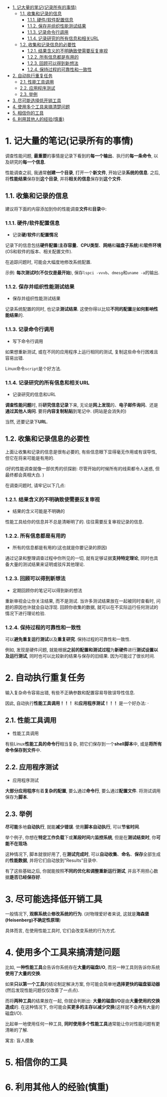 
<!-- @import "[TOC]" {cmd="toc" depthFrom=1 depthTo=6 orderedList=false} -->

<!-- code_chunk_output -->

- [1. 记大量的笔记(记录所有的事情)](#1-记大量的笔记记录所有的事情)
  - [1.1. 收集和记录的信息](#11-收集和记录的信息)
    - [1.1.1. 硬件/软件配置信息](#111-硬件软件配置信息)
    - [1.1.2. 保存并组织性能测试结果](#112-保存并组织性能测试结果)
    - [1.1.3. 记录命令行调用](#113-记录命令行调用)
    - [1.1.4. 记录研究的所有信息和相关URL](#114-记录研究的所有信息和相关url)
  - [1.2. 收集和记录信息的必要性](#12-收集和记录信息的必要性)
    - [1.2.1. 结果含义的不明确致使需要反复审视](#121-结果含义的不明确致使需要反复审视)
    - [1.2.2. 所有信息都是有用的](#122-所有信息都是有用的)
    - [1.2.3. 回顾可以得到新想法](#123-回顾可以得到新想法)
    - [1.2.4. 保持过程的可靠性和一致性](#124-保持过程的可靠性和一致性)
- [2. 自动执行重复任务](#2-自动执行重复任务)
  - [2.1. 性能工具调用](#21-性能工具调用)
  - [2.2. 应用程序测试](#22-应用程序测试)
  - [2.3. 举例](#23-举例)
- [3. 尽可能选择低开销工具](#3-尽可能选择低开销工具)
- [4. 使用多个工具来搞清楚问题](#4-使用多个工具来搞清楚问题)
- [5. 相信你的工具](#5-相信你的工具)
- [6. 利用其他人的经验(慎重)](#6-利用其他人的经验慎重)

<!-- /code_chunk_output -->

# 1. 记大量的笔记(记录所有的事情)

调查性能问题, **最重要**的事情是记录下看到的**每一个输出**、执行的**每一条命令**, 以及研究的**每一个信息**. 

性能调查之前, 我通常**创建一个目录**, 打开一个**新文件**, 开始记录**系统的信息**. 之后, 将**性能结果**保存到**这个目录**, 并将**相关的信息**保存到**这个文件**. 

## 1.1. 收集和记录的信息

建议将下面的内容添加到你的性能调查**文件**和**目录**中: 

### 1.1.1. 硬件/软件配置信息

* 记录**硬/软件**的**配置情况** 

记录下的信息包括**硬件配置**(**主存容量**、**CPU类型**、**网络**和**磁盘子系统**)和**软件环境**(OS和软件的版本、相关配置文件). 

在追踪问题时, 可能会大幅度地修改系统配置. 

示例: **每次测试时(不仅仅是最开始**), 保存`lspci -vvvb`、`dmesg`和`uname -a`的输出. 

### 1.1.2. 保存并组织性能测试结果

* 保存并组织性能测试结果

记录系统配置的同时, 也记录**测试结果**. 这使你得以比较**不同的配置**是**如何影响性能结果**的. 

### 1.1.3. 记录命令行调用

* 写下命令行调用

如果想重新测试, 或在不同的应用程序上运行相同的测试, 复制这些命令行困难且容易出错.

Linux命令`script`是个好方法.

### 1.1.4. 记录研究的所有信息和相关URL

* 记录研究的信息和URL

**调查性能问题**时, 将**研究信息记录**下来, 无论是**网上发现**的、**电子邮件询问**、还是**通过其他人询问**. 要将**内容复制粘贴**到笔记中. (网站是会消失的)

当然, 还要记录下**URL**. 

## 1.2. 收集和记录信息的必要性

上面让收集和记录的信息是很有必要的, 有些信息眼下显得毫无作用或有误导性, 但它在将来可能是有用的. 

(好的性能调查就像一部优秀的侦探剧: 尽管开始的时候所有的线索都令人迷惑, 但最终都会真相大白. )

在调查问题时, 请牢记以下几点: 

### 1.2.1. 结果含义的不明确致使需要反复审视

* 结果的含义可能是不明确的

性能工具给你的信息并不总是清晰明了的. 往往需要反复审视记录的信息. 

### 1.2.2. 所有信息都是有用的

* 所有的信息都是有用的(这也就是你要记录的原因)

通过记录和整理调查过程中你所见的一切, 就有足够证据**支持特定理论**, 同时也具备大量的测试结果来证明或驳斥其他理论. 

### 1.2.3. 回顾可以得到新想法

* 定期回顾你的笔记可以得到新的想法

重新审视会让你关注结果, 而不是测试. 当许多测试结果放在一起被同时查看时, 问题的原因也许就会自动浮现. 回顾你收集的数据, 就可以在不实际运行任何测试的情况下进行理论检验. 

### 1.2.4. 保持过程的可靠性和一致性

可以**避免重复运行测试**以及**重复研究**. 保持过程的可靠性和一致性.

例如, 发现是硬件问题, 就能根据**之前的配置和测试过程**为**新硬件**进行**测试设置以及运行测试**, 同时也可以比较新的结果与保存的旧结果. 因为可能过了很长时间. 

# 2. 自动执行重复任务

输入复杂命令容易出错, 有些不正确参数和配置容易导致误导性信息. 

因此, 自动执行**性能工具调用！！！** 和**应用程序测试！！！** 是一个好办法: ·

## 2.1. 性能工具调用

* 性能工具调用

有些Linux**性能工具的命令行**相当复杂, 把它们保存到一个**shell脚本**中, 或是**将所有命令保存到文件**中. 

## 2.2. 应用程序测试

* 应用程序测试

**大部分应用程序**有着**复杂的配置**, 要么通过**命令行**, 要么通过**配置文件**. 将测试调用保存为**脚本**. 

## 2.3. 举例

**尽可能**多地**自动执行**, 就能**减少错误**. 使用**脚本自动执行**, 可以**节省时间**. 

举个例子, 你想在**特定工作负载**下或**某段时间**内**监控系统**, 但是在**测试结束时**, 你**可能不在现场**. 

这种情况下, 脚本就很好用了, 在**测试完成时**, 可以**自动收集**、**命名**、**保存**全部生成的**性能数据**, 并将它们自动放到"Results"目录中. 

有了这些基础之后, 你就能按照**不同的优化和调整重新运行测试**, 并且不用担心数据**是否已经保存好**. 

# 3. 尽可能选择低开销工具

一般情况下, **观察系统**会**修改系统的行为**. (对物理爱好者来说, 这就是**海森堡(Heisenberg)不确定性原理**)

具体而言, 在使用性能工具时, 它们会改变系统的行为方式. 

# 4. 使用多个工具来搞清楚问题

比如, **一种性能工具**会告诉你系统存在**大量的磁盘I/O**, 而另一种工具则告诉你系统**使用了大量的交换**. 

如果**只以第一个工具**的结论制定解决方案, 你可能会简单地**选择更快的磁盘驱动器**(然后发现性能问题仅仅改善了一点点). 

而将**两种工具**的结果放在一起, 你就会判断出: **大量的磁盘I/O**是由**大量使用的交换造成**的. 在这种情况下, 你可能会**买更多的主存以减少交换**(这样就不会再有大量的磁盘I/O). 

比起单一地使用任何一种工具, **同时使用多个性能工具**通常能让你对性能问题有更清晰的了解. 

寓言: 盲人摸象

# 5. 相信你的工具

# 6. 利用其他人的经验(慎重)

